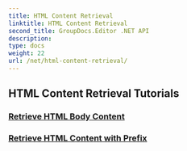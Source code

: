 ```yaml
---
title: HTML Content Retrieval
linktitle: HTML Content Retrieval
second_title: GroupDocs.Editor .NET API
description: 
type: docs
weight: 22
url: /net/html-content-retrieval/
---
```


## HTML Content Retrieval Tutorials
### [Retrieve HTML Body Content](./retrieve-html-body-content/)
### [Retrieve HTML Content with Prefix](./retrieve-html-content-with-prefix/)